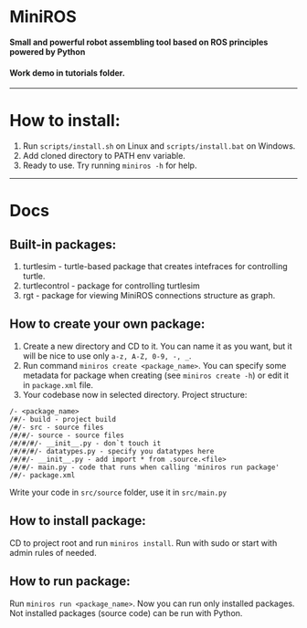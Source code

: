 # MiniROS
**Small and powerful robot assembling tool based on ROS principles powered by Python**

#### Work demo in tutorials folder.
<hr>

# How to install:
1. Run `scripts/install.sh` on Linux and `scripts/install.bat` on Windows.
2. Add cloned directory to PATH env variable.
3. Ready to use. Try running `miniros -h` for help. 
<hr>

# Docs
## Built-in packages:
1. turtlesim - turtle-based package that creates intefraces for controlling turtle.
2. turtlecontrol - package for controlling turtlesim
3. rgt - package for viewing MiniROS connections structure as graph.

## How to create your own package:
1. Create a new directory and CD to it. You can name it as you want, but it will be nice to use only `a-z, A-Z, 0-9, -, _`.
2. Run command `miniros create <package_name>`. You can specify some metadata for package when creating (see `miniros create -h`) or edit it in `package.xml` file.
3. Your codebase now in selected directory. Project structure:
```
/- <package_name>
/#/- build - project build
/#/- src - source files
/#/#/- source - source files
/#/#/#/- __init__.py - don`t touch it
/#/#/#/- datatypes.py - specify you datatypes here
/#/#/- __init__.py - add import * from .source.<file>
/#/#/- main.py - code that runs when calling 'miniros run package'
/#/- package.xml
```
Write your code in `src/source` folder, use it in `src/main.py`

## How to install package:
CD to project root and run `miniros install`. Run with sudo or start with admin rules of needed.

## How to run package:
Run `miniros run <package_name>`. Now you can run only installed packages. Not installed packages (source code) can be run with Python.
